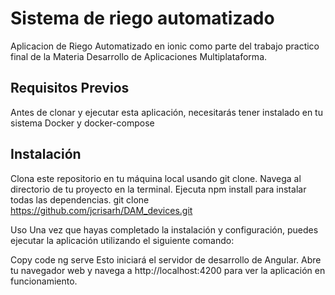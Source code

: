 # Sistema de riego automatizado
Aplicacion de Riego Automatizado en ionic como parte del trabajo practico final de la Materia Desarrollo de Aplicaciones Multiplataforma.

## Requisitos Previos
Antes de clonar y ejecutar esta aplicación, necesitarás tener instalado en tu sistema Docker y docker-compose

## Instalación
Clona este repositorio en tu máquina local usando git clone.
Navega al directorio de tu proyecto en la terminal.
Ejecuta npm install para instalar todas las dependencias.
git clone https://github.com/jcrisarh/DAM_devices.git


Uso
Una vez que hayas completado la instalación y configuración, puedes ejecutar la aplicación utilizando el siguiente comando:

Copy code
ng serve
Esto iniciará el servidor de desarrollo de Angular. Abre tu navegador web y navega a http://localhost:4200 para ver la aplicación en funcionamiento.
